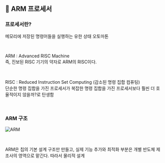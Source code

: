 ## 🌵 ARM 프로세서 


### 프로세서란?     
메모리에 저장된 명령어들을 실행하는 유한 상태 오토마톤       

<br>

ARM : Advanced RISC Machine     
즉, 진보된 RISC 기기의 약자로 ARM의 RISC이다.       

<br>

RISC : Reduced Instruction Set Computing (감소된 명령 집합 컴퓨팅)      
단순한 명령 집합을 가진 프로세서가 복잡한 명령 집합을 가진 프로세서보다 훨씬 더 호율적이지 않을까?로 탄생함     

<br>    

### ARM 구조        

![ARM](https://user-images.githubusercontent.com/56749776/127515322-c9c9873f-a875-4601-ba2b-3d7f4f61aded.jpg)
    

<br>

ARM은 칩의 기본 설계 구조만 만들고, 실제 기능 추가와 최적화 부분은 개별 반도체 제조사의 영역으로 맡긴다. 따라서 물리적 설계 






